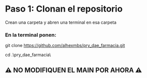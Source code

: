 # Paso 1: Clonan el repositorio

Crean una carpeta y abren una terminal en esa carpeta

### En la terminal ponen:
git clone https://github.com/alhexmbs/pry_dae_farmacia.git

cd .\pry_dae_farmacia\

## ⚠️ NO MODIFIQUEN EL MAIN POR AHORA ⚠️

